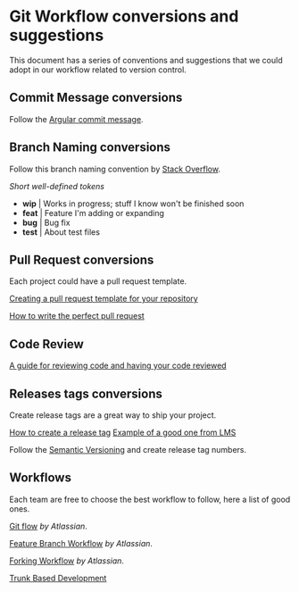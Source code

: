 # Git Workflow conversions and suggestions

This document has a series of conventions and suggestions that we could adopt in our workflow related to version control.

## Commit Message conversions

Follow the [Argular commit message](https://gist.github.com/stephenparish/9941e89d80e2bc58a153#format-of-the-commit-message).

## Branch Naming conversions

Follow this branch naming convention by [Stack Overflow](https://stackoverflow.com/questions/273695/git-branch-naming-best-practices/6065944#6065944).

*Short well-defined tokens*

* **wip** | Works in progress; stuff I know won't be finished soon
* **feat** | Feature I'm adding or expanding
* **bug** | Bug fix
* **test** | About test files 

## Pull Request conversions

Each project could have a pull request template.

[Creating a pull request template for your repository](https://help.github.com/articles/creating-a-pull-request-template-for-your-repository/)

[How to write the perfect pull request](https://blog.github.com/2015-01-21-how-to-write-the-perfect-pull-request/)

## Code Review

[A guide for reviewing code and having your code reviewed](https://github.com/thoughtbot/guides/tree/master/code-review)

## Releases tags conversions

Create release tags are a great way to ship your project.

[How to create a release tag](https://help.github.com/articles/creating-releases/)
[Example of a good one from LMS](https://github.com/Laboratoria/lms.laboratoria.la/releases/tag/v0.0.8)

Follow the [Semantic Versioning](https://semver.org/) and create release tag numbers.

## Workflows

Each team are free to choose the best workflow to follow, here a list of good ones.

[Git flow](https://www.atlassian.com/git/tutorials/comparing-workflows/gitflow-workflow) _by Atlassian_.

[Feature Branch Workflow](https://www.atlassian.com/git/tutorials/comparing-workflows/feature-branch-workflow) _by Atlassian_.

[Forking Workflow](https://www.atlassian.com/git/tutorials/comparing-workflows/forking-workflow) _by Atlassian_.

[Trunk Based Development](https://trunkbaseddevelopment.com/)